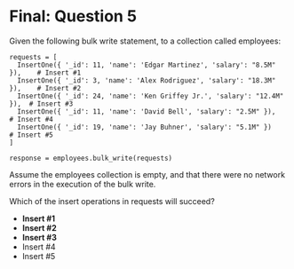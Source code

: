 # Final: Question 5

Given the following bulk write statement, to a collection called employees:

```
requests = [
  InsertOne({ '_id': 11, 'name': 'Edgar Martinez', 'salary': "8.5M" }),    # Insert #1
  InsertOne({ '_id': 3, 'name': 'Alex Rodriguez', 'salary': "18.3M" }),    # Insert #2
  InsertOne({ '_id': 24, 'name': 'Ken Griffey Jr.', 'salary': "12.4M" }),  # Insert #3
  InsertOne({ '_id': 11, 'name': 'David Bell', 'salary': "2.5M" }),        # Insert #4
  InsertOne({ '_id': 19, 'name': 'Jay Buhner', 'salary': "5.1M" })         # Insert #5
]

response = employees.bulk_write(requests)
```

Assume the employees collection is empty, and that there were no network errors in the execution of the bulk write.

Which of the insert operations in requests will succeed?




- **Insert #1**
- **Insert #2**
- **Insert #3**
- Insert #4
- Insert #5